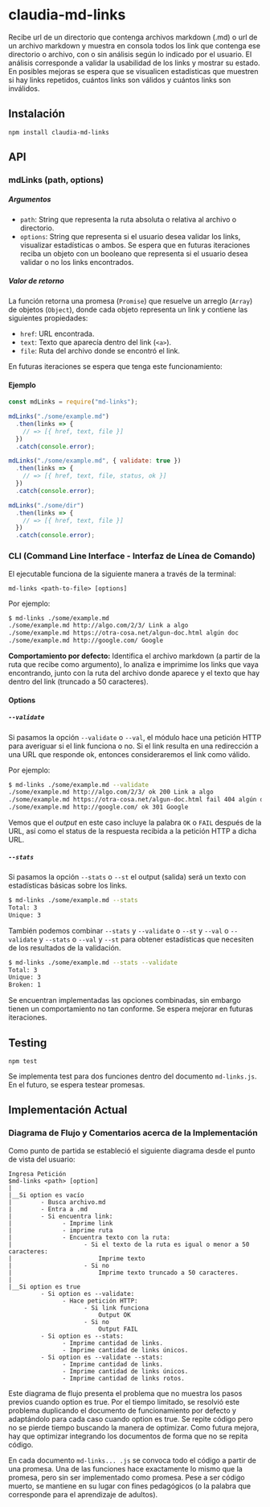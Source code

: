 # claudia-md-links

Recibe url de un directorio que contenga archivos markdown (.md) o url de un archivo markdown y muestra en consola todos los link que contenga ese directorio o archivo, con o sin análisis según lo indicado por el usuario. El análisis corresponde a validar la usabilidad de los links y mostrar su estado. En posibles mejoras se espera que se visualicen estadísticas que muestren si hay links repetidos, cuántos links son válidos y cuántos links son inválidos. 

## Instalación

```
npm install claudia-md-links
```

## API

### mdLinks (path, options)

##### Argumentos

- `path`: String que representa la ruta absoluta o relativa al archivo o directorio.
- `options`: String que representa si el usuario desea validar los links, visualizar estadísticas o ambos. Se espera que en futuras iteraciones reciba un objeto con un booleano que representa si el usuario desea validar o no los links encontrados.

##### Valor de retorno

La función retorna una promesa (`Promise`) que resuelve un arreglo
(`Array`) de objetos (`Object`), donde cada objeto representa un link y contiene
las siguientes propiedades:

- `href`: URL encontrada.
- `text`: Texto que aparecía dentro del link (`<a>`).
- `file`: Ruta del archivo donde se encontró el link.

En futuras iteraciones se espera que tenga este funcionamiento:

#### Ejemplo

```js
const mdLinks = require("md-links");

mdLinks("./some/example.md")
  .then(links => {
    // => [{ href, text, file }]
  })
  .catch(console.error);

mdLinks("./some/example.md", { validate: true })
  .then(links => {
    // => [{ href, text, file, status, ok }]
  })
  .catch(console.error);

mdLinks("./some/dir")
  .then(links => {
    // => [{ href, text, file }]
  })
  .catch(console.error);
```

### CLI (Command Line Interface - Interfaz de Línea de Comando)

El ejecutable funciona de la siguiente manera a través de la terminal:

`md-links <path-to-file> [options]`

Por ejemplo:

```sh
$ md-links ./some/example.md
./some/example.md http://algo.com/2/3/ Link a algo
./some/example.md https://otra-cosa.net/algun-doc.html algún doc
./some/example.md http://google.com/ Google
```

**Comportamiento por defecto:** Identifica el archivo markdown (a partir de la ruta que recibe como argumento), lo analiza e imprimime los links que vaya encontrando, junto con la ruta del archivo donde aparece y el texto que hay dentro del link (truncado a 50 caracteres).

#### Options

##### `--validate`

Si pasamos la opción `--validate` o `--val`, el módulo hace una petición HTTP para averiguar si el link funciona o no. Si el link resulta en una redirección a una URL que responde ok, entonces consideraremos el link como válido.

Por ejemplo:

```sh
$ md-links ./some/example.md --validate
./some/example.md http://algo.com/2/3/ ok 200 Link a algo
./some/example.md https://otra-cosa.net/algun-doc.html fail 404 algún doc
./some/example.md http://google.com/ ok 301 Google
```

Vemos que el _output_ en este caso incluye la palabra `OK` o `FAIL` después de la URL, así como el status de la respuesta recibida a la petición HTTP a dicha URL.

##### `--stats`

Si pasamos la opción `--stats` o `--st` el output (salida) será un texto con estadísticas básicas sobre los links.

```sh
$ md-links ./some/example.md --stats
Total: 3
Unique: 3
```

También podemos combinar `--stats` y `--validate` o `--st` y `--val` o `--validate` y `--stats` o `--val` y `--st` para obtener estadísticas que necesiten de los resultados de la validación.

```sh
$ md-links ./some/example.md --stats --validate
Total: 3
Unique: 3
Broken: 1
```

Se encuentran implementadas las opciones combinadas, sin embargo tienen un comportamiento no tan conforme. Se espera mejorar en futuras iteraciones.


## Testing

```
npm test
```

Se implementa test para dos funciones dentro del documento `md-links.js`. En el futuro, se espera testear promesas.


## Implementación Actual

### Diagrama de Flujo y Comentarios acerca de la Implementación

Como punto de partida se estableció el siguiente diagrama desde el punto de vista del usuario:

```
Ingresa Petición
$md-links <path> [option]
|
|__Si option es vacío
|        - Busca archivo.md
|        - Entra a .md
|        - Si encuentra link:
|              - Imprime link
|              - imprime ruta
|              - Encuentra texto con la ruta:
|                    - Si el texto de la ruta es igual o menor a 50 caracteres:
|                        Imprime texto
|                    - Si no
|                        Imprime texto truncado a 50 caracteres.
|
|__Si option es true
         - Si option es --validate:
               - Hace petición HTTP:
                     - Si link funciona
                         Output OK
                     - Si no
                         Output FAIL
         - Si option es --stats:
               - Imprime cantidad de links.
               - Imprime cantidad de links únicos.
         - Si option es --validate --stats:
               - Imprime cantidad de links.
               - Imprime cantidad de links únicos.
               - Imprime cantidad de links rotos.
```

Este diagrama de flujo presenta el problema que no muestra los pasos previos cuando option es true. Por el tiempo limitado, se resolvió este problema duplicando el documento de funcionamiento por defecto y adaptándolo para cada caso cuando option es true. Se repite código pero no se pierde tiempo buscando la manera de optimizar. Como futura mejora, hay que optimizar integrando los documentos de forma que no se repita código.

En cada documento `md-links... .js` se convoca todo el código a partir de una promesa. Una de las funciones hace exactamente lo mismo que la promesa, pero sin ser implementado como promesa. Pese a ser código muerto, se mantiene en su lugar con fines pedagógicos (o la palabra que corresponde para el aprendizaje de adultos).

